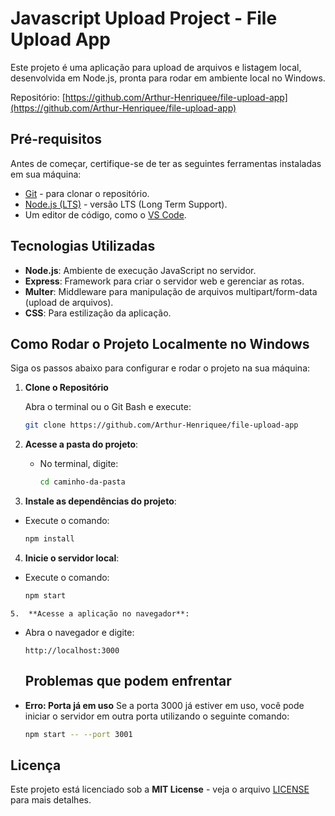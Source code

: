 # Javascript Upload Project - File Upload App

Este projeto é uma aplicação para upload de arquivos e listagem local, desenvolvida em Node.js, pronta para rodar em ambiente local no Windows.

Repositório: [https://github.com/Arthur-Henriquee/file-upload-app](https://github.com/Arthur-Henriquee/file-upload-app)

## Pré-requisitos

Antes de começar, certifique-se de ter as seguintes ferramentas instaladas em sua máquina:

- [Git](https://git-scm.com/) - para clonar o repositório.
- [Node.js (LTS)](https://nodejs.org/) - versão LTS (Long Term Support).
- Um editor de código, como o [VS Code](https://code.visualstudio.com/).

## Tecnologias Utilizadas

- **Node.js**: Ambiente de execução JavaScript no servidor.
- **Express**: Framework para criar o servidor web e gerenciar as rotas.
- **Multer**: Middleware para manipulação de arquivos multipart/form-data (upload de arquivos).
- **CSS**: Para estilização da aplicação.



## Como Rodar o Projeto Localmente no Windows

Siga os passos abaixo para configurar e rodar o projeto na sua máquina:

1. **Clone o Repositório**  

   Abra o terminal ou o Git Bash e execute:
   ```bash
   git clone https://github.com/Arthur-Henriquee/file-upload-app

2. **Acesse a pasta do projeto**:

   - No terminal, digite:
     ```bash
     cd caminho-da-pasta
     ``` 

 3. **Instale as dependências do projeto**:

   - Execute o comando:
     ```bash
     npm install
     ```

  4. **Inicie o servidor local**:

   - Execute o comando:
     ```bash
     npm start
     ``` 

    5.  **Acesse a aplicação no navegador**:

   - Abra o navegador e digite:
     ``` 
     http://localhost:3000
     ```

     ## Problemas que podem enfrentar

- **Erro: Porta já em uso**
  Se a porta 3000 já estiver em uso, você pode iniciar o servidor em outra porta utilizando o seguinte comando:
  ```bash
  npm start -- --port 3001

## Licença

Este projeto está licenciado sob a **MIT License** - veja o arquivo [LICENSE](LICENSE) para mais detalhes.



